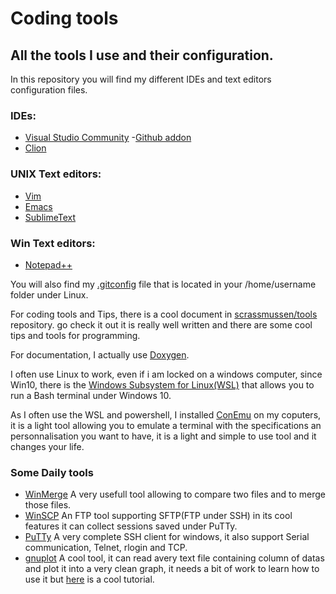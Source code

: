 # Coding tools

## All the tools I use and their configuration.

In this repository you will find my different IDEs and text editors configuration files.

### IDEs:
  * [Visual Studio Community](https://visualstudio.microsoft.com/vs/community)
     -[Github addon](https://visualstudio.github.com/)
  * [Clion](https://www.jetbrains.com/clion/)

### UNIX Text editors:
  * [Vim](https://github.com/vim/vim)
  * [Emacs](https://www.gnu.org/software/emacs/)
  * [SublimeText](https://www.sublimetext.com/)

### Win Text editors:
  * [Notepad++](https://notepad-plus-plus.org/)

You will also find my [.gitconfig](https://github.com/jelek21/Coding_Tools/blob/master/.gitconfig) file that is located in your /home/username folder under Linux.

For coding tools and Tips, there is a cool document in [scrassmussen/tools](https://github.com/scrasmussen/tools) repository.
go check it out it is really well written and there are some cool tips and tools for programming.

For documentation, I actually use [Doxygen](http://www.doxygen.org/).

I often use Linux to work, even if i am locked on a windows computer, since Win10, there is the [Windows Subsystem for Linux(WSL)](https://docs.microsoft.com/en-us/windows/wsl/about) that allows you to run a Bash terminal under Windows 10.

As I often use the WSL and powershell, I installed [ConEmu](https://conemu.github.io/) on my coputers, it is a light tool allowing you to emulate a terminal with the specifications an personnalisation you want to have, it is a light and simple to use tool and it changes your life.

### Some Daily tools

  * [WinMerge](http://winmerge.org/?lang=fr) A very usefull tool allowing to compare two files and to merge those files.
  * [WinSCP](https://winscp.net/eng/index.php) An FTP tool supporting SFTP(FTP under SSH) in its cool features it can collect sessions saved under PuTTy.
  * [PuTTy](https://www.putty.org/) A very complete SSH client for windows, it also support Serial communication, Telnet, rlogin and TCP.
  * [gnuplot](http://www.gnuplot.info/) A cool tool, it can read avery text file containing column of datas and plot it into a very clean graph, it needs a bit of work to learn how to use it but [here](https://people.duke.edu/~hpgavin/gnuplot.html) is a cool tutorial.
